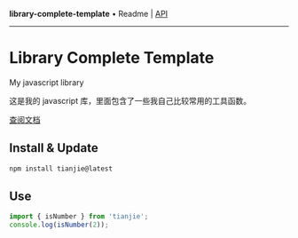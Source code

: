 **library-complete-template** • Readme \| [API](globals.md)

***

# Library Complete Template

My javascript library

这是我的 javascript 库，里面包含了一些我自己比较常用的工具函数。

[查阅文档](https://tianjie.hacxy.cn)

## Install & Update

```sh
npm install tianjie@latest
```

## Use

```ts
import { isNumber } from 'tianjie';
console.log(isNumber(2));
```
